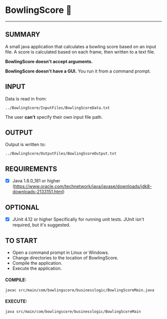 # BowlingScore :bowling:
------------------------

SUMMARY
-------
A small java application that calculates a bowling score based on an input file. A score is calculated based on each frame, then written to a text file.

__BowlingScore doesn't accept arguments.__ 

__BowlingScore doesn't have a GUI.__ You run it from a command prompt.

INPUT
-----
Data is read in from:

```../BowlingScore/InputFiles/BowlingScoreData.txt```

The user __can't__ specify their own input file path.


OUTPUT
------
Output is written to: 

```../BowlingScore/OutputFiles/BowlingScoreOutput.txt```


REQUIREMENTS
------------
 - [X] Java 1.8.0_181 or higher 
(https://www.oracle.com/technetwork/java/javase/downloads/jdk8-downloads-2133151.html)


OPTIONAL
--------
 - [X] JUnit 4.12 or higher
Specifically for running unit tests. JUnit isn't required, but it's suggested. 


TO START
--------
 - Open a command prompt in Linux or Windows.
 - Change directories to the location of BowlingScore.
 - Compile the application.
 - Execute the application.


<h4>COMPILE:</h4>

```javac src/main/com/bowlingscore/businesslogic/BowlingScoreMain.java```


<h4>EXECUTE:</h4>

```java src/main/com/bowlingscore/businesslogic/BowlingScoreMain```


